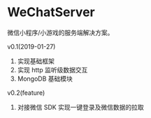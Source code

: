 # WeChatServer

微信小程序/小游戏的服务端解决方案。

v0.1(2019-01-27)

1. 实现基础框架
2. 实现 http 监听级数据交互
3. MongoDB 基础模块 

v0.2(feature)

1. 对接微信 SDK 实现一键登录及微信数据的拉取
